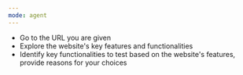 ```yaml
---
mode: agent
---
```


- Go to the URL you are given
- Explore the website's key features and functionalities
- Identify key functionalities to test based on the website's features, provide reasons for your choices